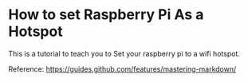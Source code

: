 # How to set Raspberry Pi As a Hotspot
This is a tutorial to teach you to Set your raspberry pi to a wifi hotspot.

Reference:
https://guides.github.com/features/mastering-markdown/
